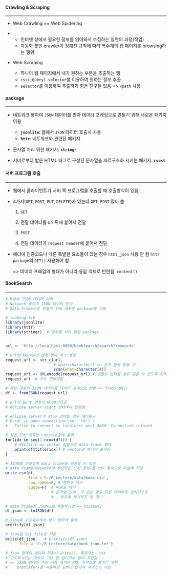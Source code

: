 #### Crawling & Scraping

---

- Web Crawling == Web Spidering

- - 인터넷 상에서 필요한 정보를 읽어와서 수집하는 일련의 과정(작업)
  - 자동화 봇인 crawler가 정해진 규칙에 따라 복수개의 웹 페이지를 browsing하는 행위

 

- Web Scraping
  - 하나의 웹 페이지에서 내가 원하는 부분을 추출하는 행
  - `css(jQuery) selector`를 이용하여 원하는 정보 추출
  - `selector`를 이용하여 추출하기 힘든 친구들 있음
    => `xpath` 사용

 

#### package

---

- 네트워크 통하여 `JSON` 데이터를 받아 데이터 프레임으로 만들기 위해 새로운 패키지 이용
  - **`jsonlite`**: 웹에서 `JSON` 데이터 호출시 사용
  - **`httr`**: 네트워크와 관련된 패키지



- 문자열 처리 위한 패키지: **`stringr`**

 

- 서버로부터 받은 HTML 태그로 구성된 문자열을 자료구조화 시키는 패키지: **`rvest`**

 

#### 서버 프로그램 호출

---

- 웹에서 클라이언트가 서버 쪽 프로그램을 호출할 때 호출방식이 있음

- 4가지(`GET`, `POST`, `PUT`, `DELETE`)가 있는데 `GET`, `POST` 많이 씀

  1. `GET`

  2. 전달 데이터를 url 뒤에 붙여서 전달

  3. `POST`

  4. 전달 데이터가 `request header`에 붙어서 전달


 

- 헤더에 인증코드나 다른 특별한 요소들이 있는 경우
            `html_json` 사용 안 됨
            `httr package`의 `GET()` 사용해야 함

  => 데이터 프레임의 형태가 아니라 응답 객체로 반한됨: `content()`

 

 

#### BookSearch

---

```r
# R에서 JSON 데이터 처리
# Network 통하여 JSON 데이터 받아
# Data Frame으로 만들기 위해 새로운 package를 이용

# loading lib
library(jsonlite)
library(httr)
library(stringr)  # 문자열 처리 위한 package


url <- 'http://localhost:8080/bookSearch/search?keyword='

# url에 keyword 입력 받아 주소 생성
request_url <- str_c(url,
                     # what=chatacter() => 문자 입력 받을 것
                     scan(what=character()))
request_url <- URLencode(request_url) # 한글로 입력될 경우 읽을 수 있도록 처리
request_url  # 주소 만들어짐

# 해당 경로의 JSON 데이터를 데이터 프레임로 변환 => fromJSON()
df <- fromJSON(request_url) 

# url의 port 번호가 8080이므로
# eclipse server start 상태여야 연동됨

# eclipse server가 stop 상태일 경우 에러문구
# Error in open.connection(con. 'rb') :
#	Failed to connect to localhost port 8080: Connection refused

# 찾은 도서 제목만 console창에 출력
for(idx in seq(1:nrow(df))) {
    # df$title => vector 집합으로 data frame 형태
    print(df$title[idx]) # vector로 하나씩 출력됨
}

# JSON을 이용하여 data frame을 생성할 수 있음
# data frame(keyword에 해당하는 도서 정보)을 csv 형식으로 파일에 저장
write.csv(df,
          file ='C:/R_Lecture/data/book.csv',
          row.names=F, # 행번호 제거
          quote=F)  # 따옴표 제거
					# 문자열 안에 ,가 있는 경우 다른 데이터로 인식하므로
					# 	되도록 제거하지 말 것!!

# data frame을 JSON으로 변환하려면 => toJSON()
df_json <- toJSON(df)

# json을 구조화시켜서 보기 편하게 출력
prettify(df_json)

# json을 txt file로 저장
write(df_json,   # prettify(df_json)
      file = 'C:/R_Lecture/data/book_json.txt')

# json 형태의 데이터 저장시 write(), 확장자는 .txt
# 구조화시키는 것보다 그냥 한 덩어리로 많이 저장함
# => JSON 형태의 주된 사용 목적은 XML 사이즈를 줄이기 위함
# 	 prettify()를 사용하면 공백이 많아져 사이즈가 커짐
```

